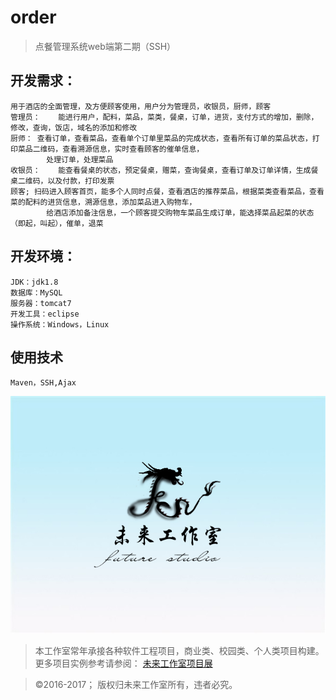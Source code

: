 # order
> 点餐管理系统web端第二期（SSH）
## 开发需求：
	用于酒店的全面管理，及方便顾客使用，用户分为管理员，收银员，厨师，顾客
	管理员：	能进行用户，配料，菜品，菜类，餐桌，订单，进货，支付方式的增加，删除，修改，查询，饭店，域名的添加和修改
	厨师：	查看订单，查看菜品，查看单个订单里菜品的完成状态，查看所有订单的菜品状态，打印菜品二维码，查看溯源信息，实时查看顾客的催单信息，
			处理订单，处理菜品
	收银员：	能查看餐桌的状态，预定餐桌，赠菜，查询餐桌，查看订单及订单详情，生成餐桌二维码，以及付款，打印发票
	顾客;	扫码进入顾客首页，能多个人同时点餐，查看酒店的推荐菜品，根据菜类查看菜品，查看菜的配料的进货信息，溯源信息，添加菜品进入购物车，
			给酒店添加备注信息，一个顾客提交购物车菜品生成订单，能选择菜品起菜的状态（即起，叫起），催单，退菜
## 开发环境：
	JDK：jdk1.8
	数据库：MySQL
	服务器：tomcat7
	开发工具：eclipse
	操作系统：Windows，Linux
## 使用技术
	Maven，SSH,Ajax
	
![future](https://github.com/futureGroup511/OD/blob/master/futuregroup.jpg)  

> 本工作室常年承接各种软件工程项目，商业类、校园类、个人类项目构建。 更多项目实例参考请参阅： [未来工作室项目展](https://github.com/futureGroup511)

> ©2016-2017； 版权归未来工作室所有，违者必究。
